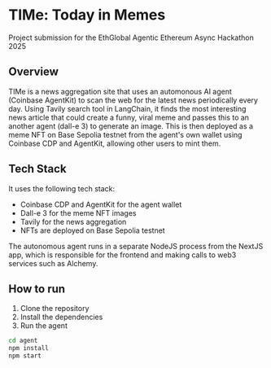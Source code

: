# TIMe: Today in Memes

Project submission for the EthGlobal Agentic Ethereum Async Hackathon 2025

## Overview

TIMe is a news aggregation site that uses an automonous AI agent (Coinbase AgentKit) to scan the web for the latest news periodically every day. Using Tavily search tool in LangChain, it finds the most interesting news article that could create a funny, viral meme and passes this to an another agent (dall-e 3) to generate an image. This is then deployed as a meme NFT on Base Sepolia testnet from the agent's own wallet using Coinbase CDP and AgentKit, allowing other users to mint them.

## Tech Stack

It uses the following tech stack:

- Coinbase CDP and AgentKit for the agent wallet
- Dall-e 3 for the meme NFT images
- Tavily for the news aggregation
- NFTs are deployed on Base Sepolia testnet

The autonomous agent runs in a separate NodeJS process from the NextJS app, which is responsible for the frontend and making calls to web3 services such as Alchemy.


## How to run

1. Clone the repository
2. Install the dependencies
3. Run the agent

```bash
cd agent
npm install
npm start
```
